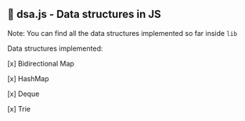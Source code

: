 ## 🍱 dsa.js - Data structures in JS

Note: You can find all the data structures implemented so far inside `lib`

Data structures implemented:

[x] Bidirectional Map

[x] HashMap

[x] Deque

[x] Trie
